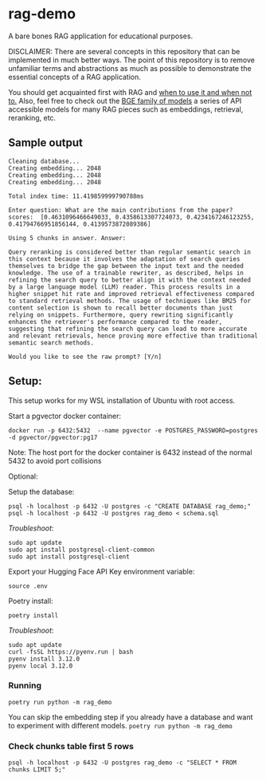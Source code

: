 # rag-demo

A bare bones RAG application for educational purposes.

DISCLAIMER: There are several concepts in this repository that can be implemented in much better ways.  The point of this repository is to remove unfamiliar terms and abstractions as much as possible to demonstrate the essential concepts of a RAG application.

You should get acquainted first with RAG and [when to use it and when not to.](https://www.anthropic.com/news/contextual-retrieval)
Also, feel free to check out the [BGE family of models](https://huggingface.co/BAAI/bge-small-en-v1.5) a series of API accessible models for many RAG pieces such as embeddings, retrieval, reranking, etc. 

## Sample output
```
Cleaning database...
Creating embedding... 2048
Creating embedding... 2048
Creating embedding... 2048

Total index time: 11.419859999790788ms

Enter question: What are the main contributions from the paper?
scores:  [0.4631096466649033, 0.4358613307724073, 0.4234167246123255, 0.41794766951856144, 0.4139573872089386]

Using 5 chunks in answer. Answer:

Query reranking is considered better than regular semantic search in this context because it involves the adaptation of search queries themselves to bridge the gap between the input text and the needed knowledge. The use of a trainable rewriter, as described, helps in refining the search query to better align it with the context needed by a large language model (LLM) reader. This process results in a higher snippet hit rate and improved retrieval effectiveness compared to standard retrieval methods. The usage of techniques like BM25 for content selection is shown to recall better documents than just relying on snippets. Furthermore, query rewriting significantly enhances the retriever's performance compared to the reader, suggesting that refining the search query can lead to more accurate and relevant retrievals, hence proving more effective than traditional semantic search methods.

Would you like to see the raw prompt? [Y/n]
```

## Setup:

This setup works for my WSL installation of Ubuntu with root access.

Start a pgvector docker container:

```
docker run -p 6432:5432  --name pgvector -e POSTGRES_PASSWORD=postgres -d pgvector/pgvector:pg17
```

Note: The host port for the docker container is 6432 instead of the normal 5432 to avoid port collisions

Optional:


Setup the database:
```
psql -h localhost -p 6432 -U postgres -c "CREATE DATABASE rag_demo;"
psql -h localhost -p 6432 -U postgres rag_demo < schema.sql
```
*Troubleshoot*: 
```
sudo apt update
sudo apt install postgresql-client-common
sudo apt install postgresql-client
```


Export your Hugging Face API Key environment variable:
```
source .env
```

Poetry install:
```
poetry install
```
*Troubleshoot*: 
```
sudo apt update
curl -fsSL https://pyenv.run | bash
pyenv install 3.12.0
pyenv local 3.12.0
```

### Running

`poetry run python -m rag_demo`

You can skip the embedding step if you already have a database and want to experiment with different models. 
`poetry run python -m rag_demo`

### Check chunks table first 5 rows
```
psql -h localhost -p 6432 -U postgres rag_demo -c "SELECT * FROM chunks LIMIT 5;"
```